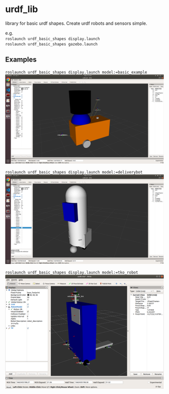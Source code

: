 # urdf_lib

library for basic urdf shapes. Create urdf robots and sensors simple.   

e.g.  
`roslaunch urdf_basic_shapes display.launch`  
`roslaunch urdf_basic_shapes gazebo.launch`  

## Examples
`roslaunch urdf_basic_shapes display.launch model:=basic_example`  
![alt text](https://github.com/JosefGst/urdf_basic_shapes/blob/melodic-devel/include/images/basic_example_rviz.png)

`roslaunch urdf_basic_shapes display.launch model:=deliverybot`  
![alt text](https://github.com/JosefGst/urdf_basic_shapes/blob/melodic-devel/include/images/deliverybot_rviz.png)  

`roslaunch urdf_basic_shapes display.launch model:=tko_robot`  
![alt text](https://github.com/JosefGst/urdf_basic_shapes/blob/melodic-devel/include/images/tko_robot_rviz.png)